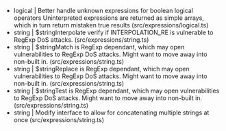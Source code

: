 - logical | Better handle unknown expressions for boolean logical operators
              Uninterpreted expressions are returned as simple arrays, which
              in turn return mistaken true results (src/expressions/logical.ts)
- string  | $stringInterpolate verify if INTERPOLATION_RE is vulnerable to
             RegExp DoS attacks. (src/expressions/string.ts)
- string  | $stringMatch is RegExp dependant, which may open vulnerabilities
             to RegExp DoS attacks. Might want to move away into non-built in. (src/expressions/string.ts)
- string  | $stringReplace is RegExp dependant, which may open vulnerabilities
             to RegExp DoS attacks. Might want to move away into non-built in. (src/expressions/string.ts)
- string  | $stringTest is RegExp dependant, which may open vulnerabilities
             to RegExp DoS attacks. Might want to move away into non-built in. (src/expressions/string.ts)
- string  | Modify interface to allow for concatenating multiple strings at once (src/expressions/string.ts)
